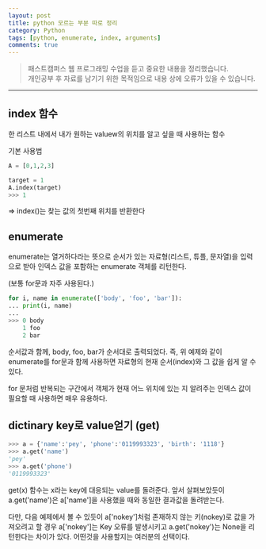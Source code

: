 ```yaml
---
layout: post
title: python 모르는 부분 따로 정리
category: Python
tags: [python, enumerate, index, arguments]
comments: true
---
```


> 패스트캠퍼스 웹 프로그래밍 수업을 듣고 중요한 내용을 정리했습니다.     
개인공부 후 자료를 남기기 위한 목적임으로 내용 상에 오류가 있을 수 있습니다.      

<hr>

## index 함수

한 리스트 내에서 내가 원하는 valuew의 위치를 알고 싶을 때 사용하는 함수

기본 사용법

```python
A = [0,1,2,3]

target = 1
A.index(target)
>>> 1
```

=> index()는 찾는 값의 첫번째 위치를 반환한다


## enumerate

enumerate는 열거하다라는 뜻으로 순서가 있는 자료형(리스트, 튜플, 문자열)을 입력으로 받아 인덱스 값을 포함하는 enumerate 객체를 리턴한다.

(보통 for문과 자주 사용된다.)

```python
for i, name in enumerate(['body', 'foo', 'bar']):
... print(i, name)
...
>>> 0 body
    1 foo
    2 bar
```

순서값과 함께, body, foo, bar가 순서대로 출력되었다. 즉, 위 예제와 같이 enumerate를 for문과 함께 사용하면 자료형의 현재 순서(index)와 그 값을 쉽게 알 수 있다.

for 문처럼 반복되는 구간에서 객체가 현재 어느 위치에 있는 지 알려주는 인덱스 값이 필요할 때 사용하면 매우 유용하다.


## dictinary key로 value얻기 (get)

```python
>>> a = {'name':'pey', 'phone':'0119993323', 'birth': '1118'}
>>> a.get('name')
'pey'
>>> a.get('phone')
'0119993323'
```

get(x) 함수는 x라는 key에 대응되는 value를 돌려준다. 앞서 살펴보았듯이 a.get('name')은 a['name']을 사용했을 때와 동일한 결과값을 돌려받는다.

다만, 다음 예제에서 볼 수 있듯이 a['nokey']처럼 존재하지 않는 키(nokey)로 값을 가져오려고 할 경우 a['nokey']는 Key 오류를 발생시키고 a.get('nokey')는 None을 리턴한다는 차이가 있다. 어떤것을 사용할지는 여러분의 선택이다.
